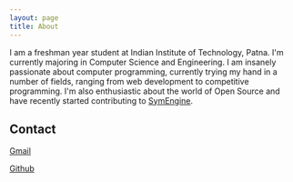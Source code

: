 ```yaml
---
layout: page
title: About
---
```


I am a freshman year student at Indian Institute of Technology, Patna. I'm currently majoring in Computer Science and Engineering. I am insanely  passionate about computer programming, currently trying my hand in a number of fields, ranging from web development to competitive programming. I'm also enthusiastic about the world of Open Source and have recently started contributing to [SymEngine](https://github.com/symengine/symengine).

## Contact

[Gmail](mailto:jaiswalshikhar87@gmail.com)

[Github](https://github.com/ShikharJ)
